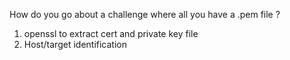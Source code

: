 How do you go about a challenge where all you have a .pem file ?
1. openssl to extract cert and private key file 
2. Host/target identification
